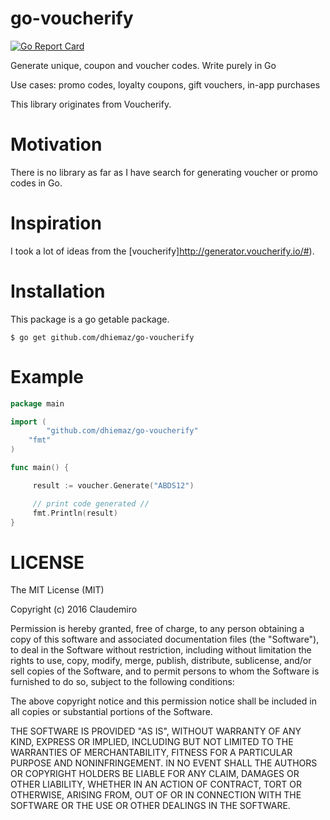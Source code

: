 # go-voucherify

[![Go Report Card](https://goreportcard.com/badge/github.com/dhiemaz/go-voucherify)](https://goreportcard.com/report/github.com/dhiemaz/go-voucherify)

Generate unique, coupon and voucher codes. Write purely in Go

Use cases: promo codes, loyalty coupons, gift vouchers, in-app purchases

This library originates from Voucherify.

# Motivation

There is no library as far as I have search for generating voucher or promo codes in Go.

# Inspiration

I took a lot of ideas from the [voucherify]http://generator.voucherify.io/#).

# Installation

This package is a go getable package.

``$ go get github.com/dhiemaz/go-voucherify``

# Example

```go
package main

import (
        "github.com/dhiemaz/go-voucherify"
	"fmt"
)

func main() {

     result := voucher.Generate("ABDS12")

     // print code generated //
     fmt.Println(result)
}
```

# LICENSE

The MIT License (MIT)

Copyright (c) 2016 Claudemiro

Permission is hereby granted, free of charge, to any person obtaining a copy
of this software and associated documentation files (the "Software"), to deal
in the Software without restriction, including without limitation the rights
to use, copy, modify, merge, publish, distribute, sublicense, and/or sell
copies of the Software, and to permit persons to whom the Software is
furnished to do so, subject to the following conditions:

The above copyright notice and this permission notice shall be included in all
copies or substantial portions of the Software.

THE SOFTWARE IS PROVIDED "AS IS", WITHOUT WARRANTY OF ANY KIND, EXPRESS OR
IMPLIED, INCLUDING BUT NOT LIMITED TO THE WARRANTIES OF MERCHANTABILITY,
FITNESS FOR A PARTICULAR PURPOSE AND NONINFRINGEMENT. IN NO EVENT SHALL THE
AUTHORS OR COPYRIGHT HOLDERS BE LIABLE FOR ANY CLAIM, DAMAGES OR OTHER
LIABILITY, WHETHER IN AN ACTION OF CONTRACT, TORT OR OTHERWISE, ARISING FROM,
OUT OF OR IN CONNECTION WITH THE SOFTWARE OR THE USE OR OTHER DEALINGS IN THE
SOFTWARE.


